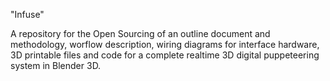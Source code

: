 "Infuse" 

A repository for the Open Sourcing of an outline 
document and methodology, worflow description, 
wiring diagrams for interface hardware, 3D printable 
files and code for a complete realtime 3D digital 
puppeteering system in Blender 3D.
